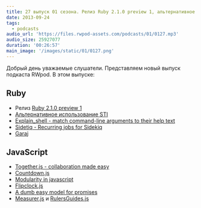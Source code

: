 ```yaml
---
title: 27 выпуск 01 сезона. Релиз Ruby 2.1.0 preview 1, альтернативное использование STI, Together.js, Flipclock.js и прочее
date: 2013-09-24
tags:
  - podcasts
audio_url: 'https://files.rwpod-assets.com/podcasts/01/0127.mp3'
audio_size: 25927077
duration: '00:26:57'
main_image: '/images/static/01/0127.png'
---
```


Добрый день уважаемые слушатели. Представляем новый выпуск подкаста RWpod. В этом выпуске:

## Ruby

- Релиз [Ruby 2.1.0 preview 1](https://www.ruby-forum.com/topic/4417257)
- [Альтернативное использование STI](http://nathanmlong.com/2013/05/better-single-table-inheritance/)
- [Explain_shell - match command-line arguments to their help text](https://github.com/schneems/explain_shell)
- [Sidetiq - Recurring jobs for Sidekiq](https://github.com/tobiassvn/sidetiq)
- [Garaj](https://github.com/oguzbilgic/garaj)

## JavaScript

- [Together.js - collaboration made easy](https://togetherjs.com/)
- [Countdown.js](http://gumroad.github.io/countdown.js/)
- [Modularity in javascript](http://shvets.github.io/blog/2013/09/21/modularity-in-javascript.html)
- [Flipclock.js](http://flipclockjs.com/)
- [A dumb easy model for promises](http://www.vittoriozaccaria.net/blog/2013/09/23/a-dumb-easy-model-for-promises.html)
- [Measurer.js](http://mark-rolich.github.io/Measurer.js/) и [RulersGuides.js](http://mark-rolich.github.io/RulersGuides.js/)
